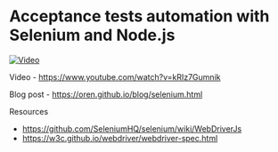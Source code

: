 # Acceptance tests automation with Selenium and Node.js

[![Video](http://img.youtube.com/vi/kRIz7Gumnik/0.jpg)](http://www.youtube.com/watch?v=kRIz7Gumnik)

Video - https://www.youtube.com/watch?v=kRIz7Gumnik
 
Blog post - https://oren.github.io/blog/selenium.html

Resources

* https://github.com/SeleniumHQ/selenium/wiki/WebDriverJs
* https://w3c.github.io/webdriver/webdriver-spec.html

